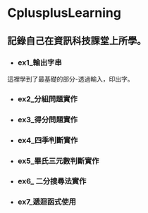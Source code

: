 # CplusplusLearning
## 記錄自己在資訊科技課堂上所學。
+ ### ex1_輸出字串
這裡學到了最基礎的部分-透過輸入，印出字。
+ ### ex2_分組問題實作
+ ### ex3_得分問題實作
+ ### ex4_四季判斷實作
+ ### ex5_畢氏三元數判斷實作
+ ### ex6_ 二分搜尋法實作
+ ### ex7_遞迴函式使用
